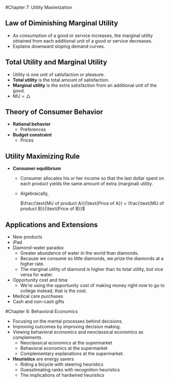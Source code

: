 #Chapter 7: Utility Maximization

## Law of Diminishing Marginal Utility

- As consumption of a good or service increases, the marginal utility obtained from each additional unit of a good or service decreases.
- Explains downward sloping demand curves.

## Total Utility and Marginal Utility

- Utility is one unit of satisfaction or pleasure.
- **Total utility** is the total amount of satisfaction.
- **Marginal utility** is the extra satisfaction from an additional unit of the good.
- $\text{MU} = \triangle$

## Theory of Consumer Behavior

- **Rational behavior**
  - Preferences
- **Budget constraint**
  - Prices

## Utility Maximizing Rule

- **Consumer equilibrium**

  - Consumer allocates his or her income so that the last dollar spent on each product yields the same amount of extra (marginal) utility.

  - Algebraically,

    $\frac{\text{MU of product A}}{\text{Price of A}} = \frac{\text{MU of product B}}{\text{Price of B}}$

## Applications and Extensions

- New products
- iPad
- Diamond-water paradox
  - Greater abundance of water in the world than diamonds.
  - Because we consume so little diamonds, we prize the diamonds at a higher rate.
  - The marginal utility of diamond is higher than its total utility, but vice versa for water.
- Opportunity cost and time
  - We're using the opportunity cost of making money right now to go to college instead, that is the cost.
- Medical care purchases
- Cash and non-cash gifts

#Chapter 8: Behavioral Economics

- Focusing on the mental processes behind decisions. 
- Improving outcomes by improving decision making.
- Viewing behavioral economics and neoclassical economics as complements.
  - Neoclassical economics at the supermarket
  - Behavioral economics at the supermarket
  - Complementary explanations at the supermarket.
- **Heuristics** are energy savers
  - Riding a bicycle with steering heuristics
  - Guesstimating ranks with recognition heuristics
  - The implications of hardwired heuristics